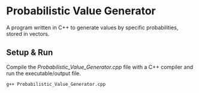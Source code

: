 # Probabilistic Value Generator
A program written in C++ to generate values by specific probabilities, stored in vectors.

## Setup & Run
Compile the *Probabilistic_Value_Generator.cpp* file with a C++ compiler and run the executable/output file.
```
g++ Probabilistic_Value_Generator.cpp
```